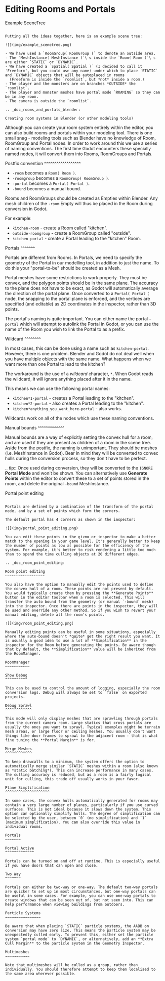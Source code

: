 Editing Rooms and Portals
=========================

Example SceneTree
~~~~~~~~~~~~~~~~~

Putting all the ideas together, here is an example scene tree:

![](img/example_scenetree.png)

- We have used a `RoomGroup( RoomGroup )` to denote an outside area.
- The `MeshInstance( MeshInstance )`\ s inside the `Room( Room )`\ s are either `STATIC` or `DYNAMIC`.
- We have created a `Spatial( Spatial )` (I decided to call it 'Freeform', but you could use any name) under which to place `STATIC` and `DYNAMIC` objects that will be autoplaced in rooms
  (Freeform is inside the `roomlist`, but *not* inside a room.)
- The player and the monsters are on branches *OUTSIDE* the `roomlist`.
- The player and monster meshes have portal mode `ROAMING` so they can be in any room.
- The camera is outside the `roomlist`.

.. _doc_rooms_and_portals_blender:

Creating room systems in Blender (or other modeling tools)
~~~~~~~~~~~~~~~~~~~~~~~~~~~~~~~~~~~~~~~~~~~~~~~~~~~~~~~~~~

Although you can create your room system entirely within the editor, you can also build rooms and portals within your modeling tool. There is one small snag - modeling tools such as Blender have no knowledge of Room, RoomGroup and Portal nodes. In order to work around this we use a series of naming conventions. The first time Godot encounters these specially named nodes, it will convert them into Rooms, RoomGroups and Portals.

Postfix convention
^^^^^^^^^^^^^^^^^^

- `-room` becomes a `Room( Room )`.
- `-roomgroup` becomes a `RoomGroup( RoomGroup )`.
- `-portal` becomes a `Portal( Portal )`.
- `-bound` becomes a manual bound.

Rooms and RoomGroups should be created as Empties within Blender. Any mesh children of the `-room` Empty will thus be placed in the Room during conversion in Godot.

For example:

- `kitchen-room` - create a Room called "kitchen".
- `outside-roomgroup` - create a RoomGroup called "outside".
- `kitchen-portal` - create a Portal leading to the "kitchen" Room.

Portals
^^^^^^^

Portals are different from Rooms. In Portals, we need to specify the geometry of the Portal in our modelling tool, in addition to just the name. To do this your "portal-to-be" should be created as a Mesh.

Portal meshes have some restrictions to work properly. They must be convex, and the polygon points should be in the same plane. The accuracy to the plane does not have to be exact, as Godot will automatically average the direction of the portal plane. Once converted to a `Portal( Portal )` node, the snapping to the portal plane is enforced, and the vertices are specified (and editable) as 2D coordinates in the inspector, rather than 3D points.

The portal's naming is quite important. You can either name the portal `-portal` which will attempt to autolink the Portal in Godot, or you can use the name of the Room you wish to link the Portal to as a prefix.

Wildcard
^^^^^^^^

In most cases, this can be done using a name such as `kitchen-portal`. However, there is one problem. Blender and Godot do not deal well when you have multiple objects with the same name. What happens when we want more than one Portal to lead to the kitchen?

The workaround is the use of a *wildcard* character, `*`. When Godot reads the wildcard, it will ignore anything placed after it in the name.

This means we can use the following portal names:

- `kitchen*1-portal` - creates a Portal leading to the "kitchen".
- `kitchen*2-portal` - also creates a Portal leading to the "kitchen".
- `kitchen*anything_you_want_here-portal` - also works.

Wildcards work on all of the nodes which use these naming conventions.

Manual bounds
^^^^^^^^^^^^^

Manual bounds are a way of explicitly setting the convex hull for a room, and are used if they are present as children of a room in the scene tree. Aside from the postfix, the naming is unimportant. They should be meshes (i.e. MeshInstance in Godot). Bear in mind they will be converted to convex hulls during the conversion process, so they don't have to be perfect.

.. tip:: Once used during conversion, they will be converted to the `IGNORE` **Portal Mode** and won't be shown. You can alternatively use **Generate Points** within the editor to convert these to a set of points stored in the room, and delete the original `-bound` MeshInstance.

Portal point editing
~~~~~~~~~~~~~~~~~~~~

Portals are defined by a combination of the transform of the portal node, and by a set of points which form the corners.

The default portal has 4 corners as shown in the inspector:

![](img/portal_point_editing.png)

You can edit these points in the gizmo or inspector to make a better match to the opening in your game level. It's generally better to keep the number of points as low as possible for the efficiency of the system. For example, it's better to risk rendering a little too much than to spend the time culling objects at 20 different edges.

.. _doc_room_point_editing:

Room point editing
~~~~~~~~~~~~~~~~~~

You also have the option to manually edit the points used to define the convex hull of a room. These points are not present by default. You would typically create them by pressing the **Generate Points** button in the editor toolbar when a room is selected. This will transfer the auto bound from the geometry (or manual `-bound` mesh) into the inspector. Once there are points in the inspector, they will be used and override any other method. So if you wish to revert your manual editing, delete all the room's points.

![](img/room_point_editing.png)

Manually editing points can be useful in some situations, especially where the auto-bound doesn't *quite* get the right result you want. It is usually a good idea to use a lot of **Simplification** in the inspector for the Room before generating the points. Be aware though that by default, the **Simplification** value will be inherited from the RoomManager.

RoomManager
~~~~~~~~~~~

Show Debug
^^^^^^^^^^

This can be used to control the amount of logging, especially the room conversion logs. Debug will always be set to `false` on exported projects.

Debug Sprawl
^^^^^^^^^^^^

This mode will only display meshes that are sprawling through portals from the current camera room. Large statics that cross portals are usually the ones you want to sprawl. Typical examples might be terrain mesh areas, or large floor or ceiling meshes. You usually don't want things like door frames to sprawl to the adjacent room - that is what fine tuning the **Portal Margin** is for.

Merge Meshes
^^^^^^^^^^^^

To keep drawcalls to a minimum, the system offers the option to automatically merge similar `STATIC` meshes within a room (also known as *static batching*). This can increase performance in many cases. The culling accuracy is reduced, but as a room is a fairly logical unit for culling, this trade off usually works in your favor.

Plane Simplification
^^^^^^^^^^^^^^^^^^^^

In some cases, the convex hulls automatically generated for rooms may contain a very large number of planes, particularly if you use curved surfaces. This is not ideal because it slows down the system. This option can optionally simplify hulls. The degree of simplification can be selected by the user, between `0` (no simplification) and `1` (maximum simplification). You can also override this value in individual rooms.

Portals
~~~~~~~

Portal Active
^^^^^^^^^^^^^

Portals can be turned on and off at runtime. This is especially useful if you have doors that can open and close.

Two Way
^^^^^^^

Portals can either be two-way or one-way. The default two-way portals are quicker to set up in most circumstances, but one-way portals can be useful in some cases. For example, you can use one-way portals to create windows that can be seen out of, but not seen into. This can help performance when viewing buildings from outdoors.

Particle Systems
~~~~~~~~~~~~~~~~

Be aware that when placing `STATIC` particle systems, the AABB on conversion may have zero size. This means the particle system may be unexpectedly culled early. To prevent this, either set the particle system `portal mode` to `DYNAMIC`, or alternatively, add an **Extra Cull Margin** to the particle system in the Geometry Inspector.

Multimeshes
~~~~~~~~~~~

Note that multimeshes will be culled as a group, rather than individually. You should therefore attempt to keep them localised to the same area wherever possible.
